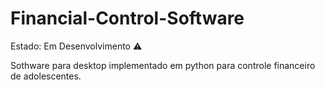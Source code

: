 # Financial-Control-Software

Estado: Em Desenvolvimento ⚠️

Sothware para desktop implementado em python para controle financeiro de adolescentes.
